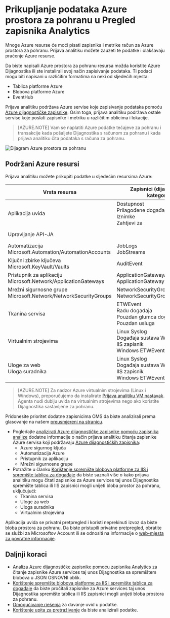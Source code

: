 <properties
    pageTitle="Prikupljanje podataka Azure prostora za pohranu u pregled prijava analitiku | Microsoft Azure"
    description="Azure resursa možete napisati zapisnika i metrike s računom za Azure prostora za pohranu često korištenjem dijagnostike Azure. Prijava analitiku možete indeksirati podatke i provjerite mogu pretraživati."
    services="log-analytics"
    documentationCenter=""
    authors="bandersmsft"
    manager="jwhit"
    editor=""/>

<tags
    ms.service="log-analytics"
    ms.workload="na"
    ms.tgt_pltfrm="na"
    ms.devlang="na"
    ms.topic="article"
    ms.date="10/10/2016"
    ms.author="banders"/>

# <a name="collecting-azure-storage-data-in-log-analytics-overview"></a>Prikupljanje podataka Azure prostora za pohranu u Pregled zapisnika Analytics

Mnoge Azure resurse će moći pisati zapisnika i metrike račun za Azure prostora za pohranu. Prijava analitiku možete zauzeti te podatke i olakšavaju praćenje Azure resurse.

Da biste napisali Azure prostora za pohranu resursa možda koristite Azure Dijagnostika ili ste instalirali svoj način zapisivanje podataka. Ti podaci mogu biti napisani u različitim formatima na neki od sljedećih mjesta:

+ Tablica platforme Azure
+ Blobova platforme Azure
+ EventHub

Prijava analitiku podržava Azure servise koje zapisivanje podataka pomoću [Azure dijagnostičke zapisnike](../monitoring-and-diagnostics/monitoring-overview-of-diagnostic-logs.md). Osim toga, prijava analitiku podržava ostale servise koje poslati zapisnike i metriku u različitim oblicima i lokacije.  

>[AZURE.NOTE] Vam se naplatiti Azure podatke tečajeve za pohranu i transakcije kada pošaljete Dijagnostika s računom za pohranu i kada prijava analitiku čita podataka s računa za pohranu.

![Dijagram Azure prostora za pohranu](media/log-analytics-azure-storage/azure-storage-diagram.png)

## <a name="supported-azure-resources"></a>Podržani Azure resursi

Prijava analitiku možete prikupiti podatke u sljedećim resursima Azure:

| Vrsta resursa | Zapisnici (dijagnostičkih kategorije) | Zapisnik analize rješenja |
| --------------------------------------- | -------------------------------- | --------------- |
| Aplikacija uvida | Dostupnost <br> Prilagođene događaje <br> Iznimke <br> Zahtjevi za <br> | Uvid računala (pretpregled) |
| Upravljanje API-JA | | *ništa* (Pretpregled) |
| Automatizacija <br> Microsoft.Automation/AutomationAccounts | JobLogs <br> JobStreams          | AzureAutomation (pretpregled) |
| Ključni zbirke ključeva <br> Microsoft.KeyVault/Vaults               | AuditEvent                       | KeyVault (pretpregled) |
| Pristupnik za aplikaciju <br> Microsoft.Network/ApplicationGateways   | ApplicationGatewayAccessLog <br> ApplicationGatewayPerformanceLog | AzureNetworking (pretpregled) |
| Mrežni sigurnosne grupe <br> Microsoft.Network/NetworkSecurityGroups | NetworkSecurityGroupEvent <br> NetworkSecurityGroupRuleCounter | AzureNetworking (pretpregled) |
| Tkanina servisa                          | ETWEvent <br> Radu događaja <br> Pouzdan glumca događaja <br> Pouzdan usluga| ServiceFabric (pretpregled) |
| Virtualnim strojevima | Linux Syslog <br> Događaja sustava Windows <br> IIS zapisnik <br> Windows ETWEvent | *Ništa* |
| Uloge za web <br> Uloga suradnika | Linux Syslog <br> Događaja sustava Windows <br> IIS zapisnik <br> Windows ETWEvent | *Ništa* |

>[AZURE.NOTE] Za nadzor Azure virtualnim strojevima (Linux i Windows), preporučujemo da instalirate [Prijava analitiku VM nastavak](log-analytics-azure-vm-extension.md). Agenta nudi dublju uvida na virtualnim strojevima nego ako koristite Dijagnostika sastavljene za pohranu.

Pridonesite prioritet dodatne zapisnicima OMS da biste analizirali prema glasovanje na našem [preusmjereni na stranicu](http://feedback.azure.com/forums/267889-azure-log-analytics/category/88086-log-management-and-log-collection-policy).


- Pogledajte [analizirati Azure dijagnostičke zapisnike pomoću zapisnika analize](log-analytics-azure-storage-json.md) dodatne informacije o način prijava analitiku čitanja zapisnike Azure servisa koji podržavaju [Azure dijagnostičkih zapisnika](../monitoring-and-diagnostics/monitoring-overview-of-diagnostic-logs.md):
  - Azure sigurnog ključa
  - Automatizacija Azure
  - Pristupnik za aplikaciju
  - Mrežni sigurnosne grupe
- Potražite u članku [Korištenje spremište blobova platforme za IIS i spremište tablica za događaje](log-analytics-azure-storage-iis-table.md) da biste saznali više o kako prijava analitiku mogu čitati zapisnike za Azure services taj unos Dijagnostika spremište tablica ili IIS zapisnici mogli unijeti bloba prostor za pohranu, uključujući:
  - Tkanina servisa
  - Uloge za web
  - Uloga suradnika
  - Virtualnim strojevima


Aplikacija uvida se privatni pretpregled i koristi neprekinuti izvoz da biste bloba prostora za pohranu. Da biste pristupili privatne pretpregled, obratite se službi za Microsoftov Account ili se odnositi na informacije o [web-mjesta za povratne informacije](https://feedback.azure.com/forums/267889-log-analytics/suggestions/6519248-integration-with-app-insights).

## <a name="next-steps"></a>Daljnji koraci

- [Analiza Azure dijagnostičke zapisnike pomoću zapisnika Analytics](log-analytics-azure-storage-json.md) za čitanje zapisnike Azure services taj unos Dijagnostika sa spremištem blobova u JSON OSNOVNI oblik.
- [Korištenje spremište blobova platforme za IIS i spremište tablica za događaje](log-analytics-azure-storage-iis-table.md) da biste pročitali zapisnike za Azure services taj unos Dijagnostika spremište tablica ili IIS zapisnici mogli unijeti bloba prostora za pohranu.
- [Omogućivanje rješenja](log-analytics-add-solutions.md) za davanje uvid u podatke.
- [Korištenje upita za pretraživanje](log-analytics-log-searches.md) da biste analizirali podatke.
